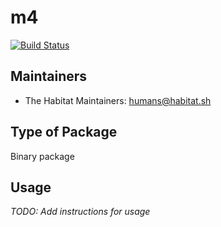 # m4

[![Build Status](https://dev.azure.com/chefcorp-partnerengineering/Chef%20Base%20Plans/_apis/build/status/chef-base-plans.m4?branchName=master)](https://dev.azure.com/chefcorp-partnerengineering/Chef%20Base%20Plans/_build/latest?definitionId=85&branchName=master)

## Maintainers

* The Habitat Maintainers: <humans@habitat.sh>

## Type of Package

Binary package

## Usage

*TODO: Add instructions for usage*
